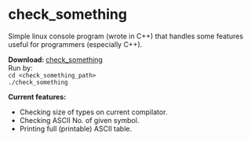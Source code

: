 check_something
===============

Simple linux console program (wrote in C++) that handles some features useful for programmers (especially C++).

<b>Download: </b><a href="https://github.com/basiurajobs/check_something/raw/master/check_something">check_something</a><br>
Run by:<br>
<code>cd <check_something_path></code><br>
<code>./check_something</code>

<b>Current features:</b>
<ul>
<li>Checking size of types on current compilator.
<li>Checking ASCII No. of given symbol.
<li>Printing full (printable) ASCII table.
</ul>
